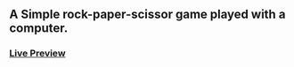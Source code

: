 ## A Simple rock-paper-scissor game played with a computer.

### [Live Preview](https://aksingh-itdev.github.io/rock-paper-scissor/)
